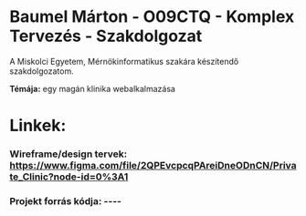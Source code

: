 # Baumel Márton - O09CTQ - Komplex Tervezés - Szakdolgozat

A Miskolci Egyetem, Mérnökinformatikus szakára készítendő szakdolgozatom.

<strong>Témája:</strong> egy magán klinika webalkalmazása

# Linkek:
### Wireframe/design tervek: https://www.figma.com/file/2QPEvcpcqPAreiDneODnCN/Private_Clinic?node-id=0%3A1
### Projekt forrás kódja:     ----


